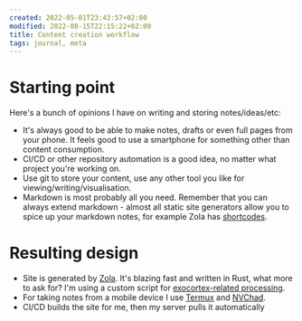 ```yaml
---
created: 2022-05-01T23:43:57+02:00
modified: 2022-08-15T22:15:22+02:00
title: Content creation workflow
tags: journal, meta
---
```


# Starting point

Here's a bunch of opinions I have on writing and storing notes/ideas/etc:

- It's always good to be able to make notes, drafts or even full pages from
  your phone. It feels good to use a smartphone for something other than
  content consumption.
- CI/CD or other repository automation is a good idea, no matter what project
  you're working on.
- Use git to store your content, use any other tool you like for
  viewing/writing/visualisation.
- Markdown is most probably all you need. Remember that you can always extend
  markdown - almost all static site generators allow you to spice up your
  markdown notes, for example Zola has
  [shortcodes](https://www.getzola.org/documentation/content/shortcodes/).

# Resulting design

- Site is generated by [Zola](https://www.getzola.org/). It's blazing fast and
  written in Rust, what more to ask for? I'm using a custom script for
  [exocortex-related processing](/map).
- For taking notes from a mobile device I use [Termux](https://termux.dev/en/)
  and [NVChad](https://nvchad.com/).
- CI/CD builds the site for me, then my server pulls it automatically
